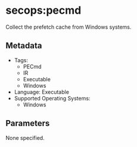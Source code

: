 <!-- region Generated -->
# secops:pecmd

Collect the prefetch cache from Windows systems.

## Metadata

- Tags:
  - PECmd
  - IR
  - Executable
  - Windows
- Language: Executable
- Supported Operating Systems:
  - Windows

## Parameters

None specified.
<!-- endregion -->
